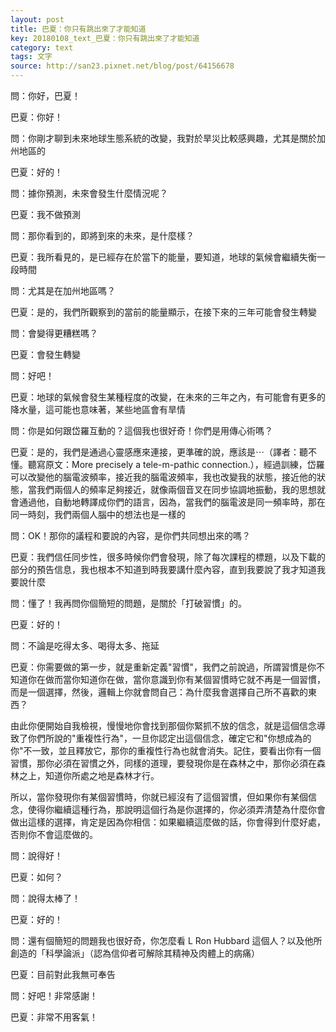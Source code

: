 ```yaml
---
layout: post
title: 巴夏：你只有跳出來了才能知道
key: 20180108_text_巴夏：你只有跳出來了才能知道
category: text
tags: 文字
source: http://san23.pixnet.net/blog/post/64156678
---
```



問：你好，巴夏！

巴夏：你好！

問：你剛才聊到未來地球生態系統的改變，我對於旱災比較感興趣，尤其是關於加州地區的

巴夏：好的！

問：據你預測，未來會發生什麼情況呢？

巴夏：我不做預測

問：那你看到的，即將到來的未來，是什麼樣？

巴夏：我所看見的，是已經存在於當下的能量，要知道，地球的氣候會繼續失衡一段時間

問：尤其是在加州地區嗎？

巴夏：是的，我們所觀察到的當前的能量顯示，在接下來的三年可能會發生轉變

問：會變得更糟糕嗎？

巴夏：會發生轉變

問：好吧！

巴夏：地球的氣候會發生某種程度的改變，在未來的三年之內，有可能會有更多的降水量，這可能也意味著，某些地區會有旱情

問：你是如何跟岱羅互動的？這個我也很好奇！你們是用傳心術嗎？

巴夏：是的，我們是通過心靈感應來連接，更準確的說，應該是⋯（譯者：聽不懂。聽寫原文：More precisely a tele-m-pathic connection.），經過訓練，岱羅可以改變他的腦電波頻率，接近我的腦電波頻率，我也改變我的狀態，接近他的狀態，當我們兩個人的頻率足夠接近，就像兩個音叉在同步協調地振動，我的思想就會通過他，自動地轉譯成你們的語言，因為，當我們的腦電波是同一頻率時，那在同一時刻，我們兩個人腦中的想法也是一樣的

問：OK！那你的議程和要說的內容，是你們共同想出來的嗎？

巴夏：我們信任同步性，很多時候你們會發現，除了每次課程的標題，以及下載的部分的預告信息，我也根本不知道到時我要講什麼內容，直到我要說了我才知道我要說什麼

問：懂了！我再問你個簡短的問題，是關於「打破習慣」的。

巴夏：好的！

問：不論是吃得太多、喝得太多、拖延

巴夏：你需要做的第一步，就是重新定義"習慣"，我們之前說過，所謂習慣是你不知道你在做而當你知道你在做，當你意識到你有某個習慣時它就不再是一個習慣，而是一個選擇，然後，邏輯上你就會問自己：為什麼我會選擇自己所不喜歡的東西？

由此你便開始自我檢視，慢慢地你會找到那個你緊抓不放的信念，就是這個信念導致了你們所說的"重複性行為"，一旦你認定出這個信念，確定它和"你想成為的你"不一致，並且釋放它，那你的重複性行為也就會消失。記住，要看出你有一個習慣，那你必須在習慣之外，同樣的道理，要發現你是在森林之中，那你必須在森林之上，知道你所處之地是森林才行。

所以，當你發現你有某個習慣時，你就已經沒有了這個習慣，但如果你有某個信念，使得你繼續這種行為，那說明這個行為是你選擇的，你必須弄清楚為什麼你會做出這樣的選擇，肯定是因為你相信：如果繼續這麼做的話，你會得到什麼好處，否則你不會這麼做的。

問：說得好！

巴夏：如何？

問：說得太棒了！

巴夏：好的！

問：還有個簡短的問題我也很好奇，你怎麼看 L Ron Hubbard 這個人？以及他所創造的「科學論派」（認為信仰者可解除其精神及肉體上的病痛）

巴夏：目前對此我無可奉告

問：好吧！非常感謝！

巴夏：非常不用客氣！
